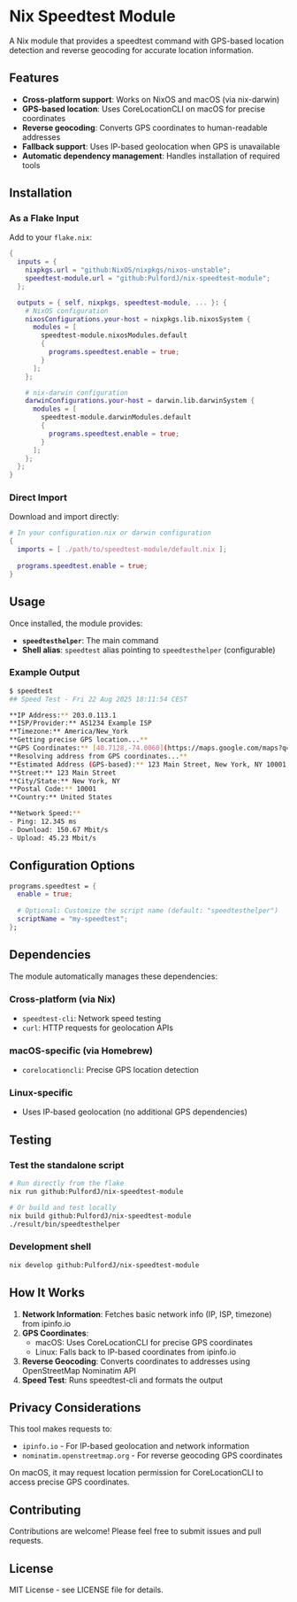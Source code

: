 # Nix Speedtest Module

A Nix module that provides a speedtest command with GPS-based location detection and reverse geocoding for accurate location information.

## Features

- **Cross-platform support**: Works on NixOS and macOS (via nix-darwin)
- **GPS-based location**: Uses CoreLocationCLI on macOS for precise coordinates
- **Reverse geocoding**: Converts GPS coordinates to human-readable addresses
- **Fallback support**: Uses IP-based geolocation when GPS is unavailable
- **Automatic dependency management**: Handles installation of required tools

## Installation

### As a Flake Input

Add to your `flake.nix`:

```nix
{
  inputs = {
    nixpkgs.url = "github:NixOS/nixpkgs/nixos-unstable";
    speedtest-module.url = "github:PulfordJ/nix-speedtest-module";
  };

  outputs = { self, nixpkgs, speedtest-module, ... }: {
    # NixOS configuration
    nixosConfigurations.your-host = nixpkgs.lib.nixosSystem {
      modules = [
        speedtest-module.nixosModules.default
        {
          programs.speedtest.enable = true;
        }
      ];
    };

    # nix-darwin configuration
    darwinConfigurations.your-host = darwin.lib.darwinSystem {
      modules = [
        speedtest-module.darwinModules.default
        {
          programs.speedtest.enable = true;
        }
      ];
    };
  };
}
```

### Direct Import

Download and import directly:

```nix
# In your configuration.nix or darwin configuration
{
  imports = [ ./path/to/speedtest-module/default.nix ];
  
  programs.speedtest.enable = true;
}
```

## Usage

Once installed, the module provides:

- **`speedtesthelper`**: The main command
- **Shell alias**: `speedtest` alias pointing to `speedtesthelper` (configurable)

### Example Output

```bash
$ speedtest
## Speed Test - Fri 22 Aug 2025 18:11:54 CEST

**IP Address:** 203.0.113.1
**ISP/Provider:** AS1234 Example ISP
**Timezone:** America/New_York
**Getting precise GPS location...**
**GPS Coordinates:** [40.7128,-74.0060](https://maps.google.com/maps?q=40.7128,-74.0060)
**Resolving address from GPS coordinates...**
**Estimated Address (GPS-based):** 123 Main Street, New York, NY 10001, United States
**Street:** 123 Main Street
**City/State:** New York, NY
**Postal Code:** 10001
**Country:** United States

**Network Speed:**
- Ping: 12.345 ms
- Download: 150.67 Mbit/s
- Upload: 45.23 Mbit/s
```

## Configuration Options

```nix
programs.speedtest = {
  enable = true;
  
  # Optional: Customize the script name (default: "speedtesthelper")
  scriptName = "my-speedtest";
};
```

## Dependencies

The module automatically manages these dependencies:

### Cross-platform (via Nix)
- `speedtest-cli`: Network speed testing
- `curl`: HTTP requests for geolocation APIs

### macOS-specific (via Homebrew)
- `corelocationcli`: Precise GPS location detection

### Linux-specific
- Uses IP-based geolocation (no additional GPS dependencies)

## Testing

### Test the standalone script
```bash
# Run directly from the flake
nix run github:PulfordJ/nix-speedtest-module

# Or build and test locally
nix build github:PulfordJ/nix-speedtest-module
./result/bin/speedtesthelper
```

### Development shell
```bash
nix develop github:PulfordJ/nix-speedtest-module
```

## How It Works

1. **Network Information**: Fetches basic network info (IP, ISP, timezone) from ipinfo.io
2. **GPS Coordinates**: 
   - macOS: Uses CoreLocationCLI for precise GPS coordinates
   - Linux: Falls back to IP-based coordinates from ipinfo.io
3. **Reverse Geocoding**: Converts coordinates to addresses using OpenStreetMap Nominatim API
4. **Speed Test**: Runs speedtest-cli and formats the output

## Privacy Considerations

This tool makes requests to:
- `ipinfo.io` - For IP-based geolocation and network information
- `nominatim.openstreetmap.org` - For reverse geocoding GPS coordinates

On macOS, it may request location permission for CoreLocationCLI to access precise GPS coordinates.

## Contributing

Contributions are welcome! Please feel free to submit issues and pull requests.

## License

MIT License - see LICENSE file for details.